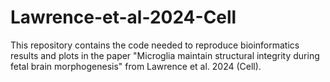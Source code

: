 # Lawrence-et-al-2024-Cell
This repository contains the code needed to reproduce bioinformatics results and plots in the paper "Microglia maintain structural integrity during fetal brain morphogenesis" from Lawrence et al. 2024 (Cell).
